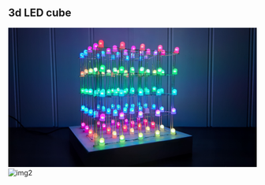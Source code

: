 ## 3d LED cube
![img1](https://github.com/ArtiomBoo/Arduino-3d_led_cube/blob/master/images/20190514_014448.jpg)
![img2](https://github.com/ArtiomBoo/Arduino-3d_led_cube/blob/master/images/DSC_0444.JPG)
